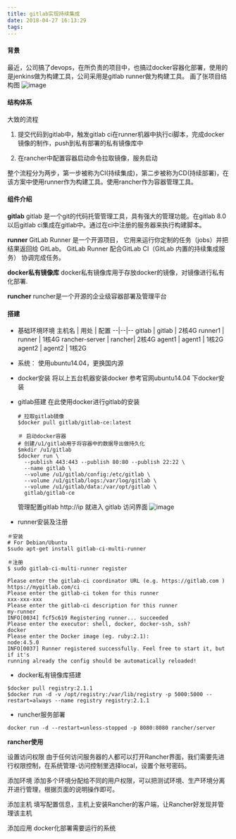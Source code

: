 ```yaml
---
title: gitlab实现持续集成
date: 2018-04-27 16:13:29
tags:
---
```


#### 背景

最近，公司搞了devops，在所负责的项目中，也搞过docker容器化部署，使用的是jenkins做为构建工具，公司采用是gitlab runner做为构建工具。
画了张项目结构图
![image](https://segmentfault.com/img/bV8gds?w=1119&h=626)

#### 结构体系
大致的流程
1. 提交代码到gitlab中，触发gitlab ci在runner机器中执行ci脚本，完成docker镜像的制作，push到私有部署的私有镜像库中

2. 在rancher中配置容器启动命令拉取镜像，服务启动

整个流程分为两步，第一步被称为CI(持续集成)，第二步被称为CD(持续部署)，在该方案中使用runner作为构建工具。使用rancher作为容器管理工具。

#### 组件介绍

**gitlab**
gitlab 是一个git的代码托管管理工具，具有强大的管理功能。在gitlab 8.0以后gitlab ci集成在gitlab中。通过在ci中注册的服务器来执行构建脚本。

**runner**
GitLab Runner 是一个开源项目， 它用来运行你定制的任务（jobs）并把结果返回给 GitLab。 GitLab Runner 配合GitLab CI（GitLab 内置的持续集成服务） 协调完成任务。

**docker私有镜像库**
docker私有镜像库用于存放docker的镜像，对镜像进行私有化部署.

**runcher**
runcher是一个开源的企业级容器部署及管理平台

#### 搭建
- 基础环境环境
主机名 | 用处 | 配置
--|--|--
gitlab  | gitlab | 2核4G
runner1 | runner | 1核4G
rancher-server | rancher| 2核4G
agent1 | agent1 | 1核2G
agent2 | agent2 | 1核2G

- 系统：
  使用ubuntu14.04，更换国内源

- docker安装
  将以上五台机器安装docker
  参考官网ubuntu14.04 下docker安装

- gitlab搭建
  在此使用docker进行gitlab的安装
  ```
  # 拉取gitlab镜像
  $docker pull gitlab/gitlab-ce:latest

  ＃ 启动docker容器
  # 创建/u1/gitlab用于将容器中的数据导出做持久化
  $mkdir /u1/gitlab
  $docker run \
    --publish 443:443 --publish 80:80 --publish 22:22 \
    --name gitlab \
    --volume /u1/gitlab/config:/etc/gitlab \
    --volume /u1/gitlab/logs:/var/log/gitlab \
    --volume /u1/gitlab/data:/var/opt/gitlab \
    gitlab/gitlab-ce
  ```

  管理配置gitlab
  http://ip 就进入 gitlab 访问界面
  ![image](https://user-gold-cdn.xitu.io/2018/1/3/160bb50c34007f07?imageView2/0/w/1280/h/960/format/webp/ignore-error/1)

- runner安装及注册
```
＃安装
# For Debian/Ubuntu
$sudo apt-get install gitlab-ci-multi-runner

＃注册
$ sudo gitlab-ci-multi-runner register

Please enter the gitlab-ci coordinator URL (e.g. https://gitlab.com )
https://mygitlab.com/ci
Please enter the gitlab-ci token for this runner
xxx-xxx-xxx
Please enter the gitlab-ci description for this runner
my-runner
INFO[0034] fcf5c619 Registering runner... succeeded
Please enter the executor: shell, docker, docker-ssh, ssh?
docker
Please enter the Docker image (eg. ruby:2.1):
node:4.5.0
INFO[0037] Runner registered successfully. Feel free to start it, but if it's
running already the config should be automatically reloaded!
```
- docker私有镜像库搭建
```
$docker pull registry:2.1.1
$docker run -d -v /opt/registry:/var/lib/registry -p 5000:5000 --restart=always --name registry registry:2.1.1
```
- runcher服务部署
```
docker run -d --restart=unless-stopped -p 8080:8080 rancher/server
```
**rancher使用**

设置访问权限
由于任何访问服务器的人都可以打开Rancher界面，我们需要先进行权限控制，在系统管理-访问控制里选择local，设置个账号密码。

添加环境
添加多个环境分配给不同的用户权限，可以把测试环境、生产环境分离开进行管理，根据页面的说明操作即可。

添加主机
填写配置信息，主机上安装Rancher的客户端，让Rancher好发现并管理该主机

添加应用
docker化部署需要运行的系统


